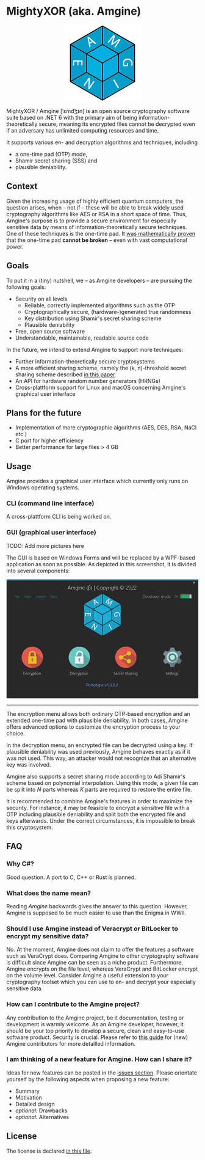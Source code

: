 # MightyXOR (aka. Amgine)
<p align="center">
<img src="Images/logo.png" alt="Amgine's Logo"/>
</p>

MightyXOR / Amgine [ˈɛmd͡ʒɪn] is an open source cryptography software suite based on .NET 6 with the primary aim of being information-theoretically secure, meaning its encrypted files cannot be decrypted even if an adversary has unlimited computing resources and time.

It supports various en- and decryption algorithms and techniques, including
- a one-time pad (OTP) mode,
- Shamir secret sharing (SSS) and
- plausible deniability.

## Context

Given the increasing usage of highly efficient quantum computers, the question arises, when – not if – these will be able to break widely used cryptography algorithms like AES or RSA in a short space of time.
Thus, Amgine's purpose is to provide a secure environment for especially sensitive data by means of information-theoretically secure techniques. One of these techniques is the one-time pad.
It [was mathematically proven](http://math.umd.edu/~lcw/OneTimePad.pdf) that the one-time pad **cannot be broken** – even with vast computational power.

## Goals
To put it in a (tiny) nutshell, we – as Amgine developers – are pursuing the following goals:

- Security on all levels
    - Reliable, correctly implemented algorithms such as the OTP
    - Cryptographically secure, (hardware-)generated true randomness
    - Key distribution using Shamir's secret sharing scheme
    - Plausible deniability
- Free, open source software
- Understandable, maintainable, readable source code

In the future, we intend to extend Amgine to support more techniques:

- Further information-theoretically secure cryptosystems
- A more efficient sharing scheme, namely the (k, n)-threshold secret sharing scheme described [in this paper](https://www.researchgate.net/publication/220905280_A_New_k_n-Threshold_Secret_Sharing_Scheme_and_Its_Extension)
- An API for hardware random number generators (HRNGs)
- Cross-plattform support for Linux and macOS concerning Amgine's graphical user interface

## Plans for the future

- Implementation of more cryptographic algorithms (AES, DES, RSA, NaCl etc.)
- C port for higher efficiency
- Better performance for large files > 4 GB

## Usage

Amgine provides a graphical user interface which currently only runs on Windows operating systems.

### CLI (command line interface)

A cross-plattform CLI is being worked on.

### GUI (graphical user interface)

TODO: Add more pictures here

The GUI is based on Windows Forms and will be replaced by a WPF-based application as soon as possible. As depicted in this screenshot, it is divided into several components:

<img src="Images/main_menu.png" alt="Amgine's GUI"/>

<hr>

The encryption menu allows both ordinary OTP-based encryption and an extended one-time pad with plausible deniability. In both cases, Amgine offers advanced options to customize the encryption process to your choice.

In the decryption menu, an encrypted file can be decrypted using a key. If plausible deniability was used previously, Amgine behaves exactly as if it was not used. This way, an attacker would not recognize that an alternative key was involved.

Amgine also supports a secret sharing mode according to Adi Shamir's scheme based on polynomial interpolation. Using this mode, a given file can be split into *N* parts whereas *K* parts are required to restore the entire file.

It is recommended to combine Amgine's features in order to maximize the security. For instance, it may be feasible to encrypt a sensitive file with a OTP including plausible deniability and split both the encrypted file and keys afterwards. Under the correct circumstances, it is impossible to break this cryptosystem.
## FAQ

### Why C#?

Good question. A port to C, C++ or Rust is planned.

### What does the name mean?

Reading *Amgine* backwards gives the answer to this question. However, Amgine is supposed to be much easier to use than the Enigma in WWII.

### Should I use Amgine instead of Veracrypt or BitLocker to encrypt my sensitive data?

No. At the moment, Amgine does not claim to offer the features a software such as VeraCrypt does. Comparing Amgine to other cryptography software is difficult since Amgine can be seen as a niche product. Furthermore, Amgine encrypts on the file level, whereas VeraCrypt and BitLocker encrypt on the volume level. Consider Amgine a useful extension to your cryptography toolset which you can use to en- and decrypt your especially sensitive data.
### How can I contribute to the Amgine project?

Any contribution to the Amgine project, be it documentation, testing or development is warmly welcome. As an Amgine developer, however, it should be your top priority to develop a secure, clean and easy-to-use software product. Security is crucial. Please refer to [this guide](CONTRIBUTING.md) for (new) Amgine contributors for more detailled information.

### I am thinking of a new feature for Amgine. How can I share it?

Ideas for new features can be posted in the [issues section](../../issues). Please orientate yourself by the following aspects when proposing a new feature:

- Summary
- Motivation
- Detailed design
- *optional:* Drawbacks
- *optional:* Alternatives

## License

The license is declared [in this file](LICENSE).

